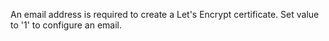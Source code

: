 An email address is required to create a Let's Encrypt certificate. Set value to '1' to configure an email.